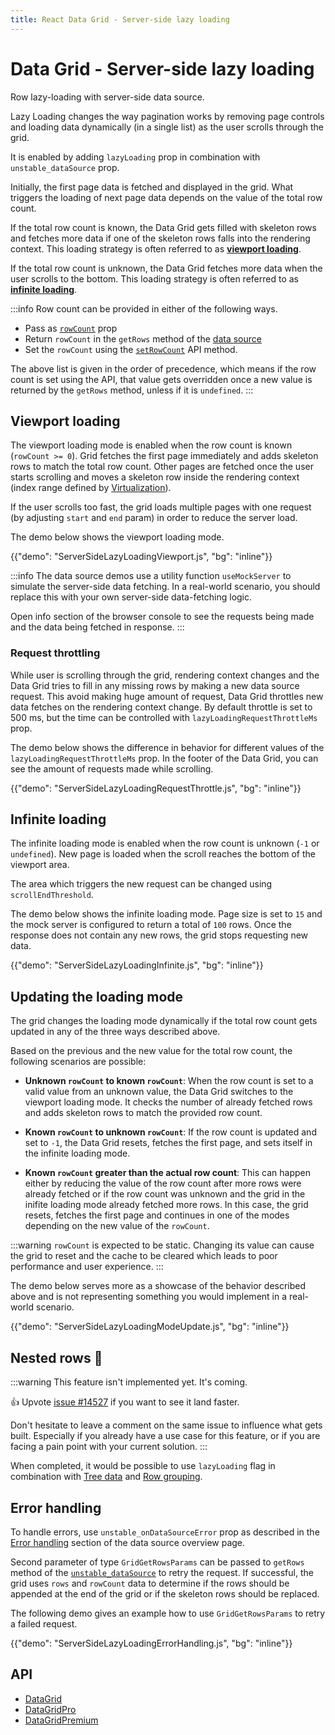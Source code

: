 ```yaml
---
title: React Data Grid - Server-side lazy loading
---
```


# Data Grid - Server-side lazy loading [<span class="plan-pro"></span>](/x/introduction/licensing/#pro-plan 'Pro plan')

<p class="description">Row lazy-loading with server-side data source.</p>

Lazy Loading changes the way pagination works by removing page controls and loading data dynamically (in a single list) as the user scrolls through the grid.

It is enabled by adding `lazyLoading` prop in combination with `unstable_dataSource` prop.

Initially, the first page data is fetched and displayed in the grid. What triggers the loading of next page data depends on the value of the total row count.

If the total row count is known, the Data Grid gets filled with skeleton rows and fetches more data if one of the skeleton rows falls into the rendering context.
This loading strategy is often referred to as [**viewport loading**](#viewport-loading).

If the total row count is unknown, the Data Grid fetches more data when the user scrolls to the bottom. This loading strategy is often referred to as [**infinite loading**](#infinite-loading).

:::info
Row count can be provided in either of the following ways.

- Pass as [`rowCount`](/x/api/data-grid/data-grid/#data-grid-prop-rowCount) prop
- Return `rowCount` in the `getRows` method of the [data source](/x/react-data-grid/server-side-data/#data-source)
- Set the `rowCount` using the [`setRowCount`](/x/api/data-grid/grid-api/#grid-api-prop-setRowCount) API method.

The above list is given in the order of precedence, which means if the row count is set using the API, that value gets overridden once a new value is returned by the `getRows` method, unless if it is `undefined`.
:::

## Viewport loading

The viewport loading mode is enabled when the row count is known (`rowCount >= 0`). Grid fetches the first page immediately and adds skeleton rows to match the total row count. Other pages are fetched once the user starts scrolling and moves a skeleton row inside the rendering context (index range defined by [Virtualization](/x/react-data-grid/virtualization/)).

If the user scrolls too fast, the grid loads multiple pages with one request (by adjusting `start` and `end` param) in order to reduce the server load.

The demo below shows the viewport loading mode.

{{"demo": "ServerSideLazyLoadingViewport.js", "bg": "inline"}}

:::info
The data source demos use a utility function `useMockServer` to simulate the server-side data fetching.
In a real-world scenario, you should replace this with your own server-side data-fetching logic.

Open info section of the browser console to see the requests being made and the data being fetched in response.
:::

### Request throttling

While user is scrolling through the grid, rendering context changes and the Data Grid tries to fill in any missing rows by making a new data source request. This avoid making huge amount of request, Data Grid throttles new data fetches on the rendering context change. By default throttle is set to 500 ms, but the time can be controlled with `lazyLoadingRequestThrottleMs` prop.

The demo below shows the difference in behavior for different values of the `lazyLoadingRequestThrottleMs` prop. In the footer of the Data Grid, you can see the amount of requests made while scrolling.

{{"demo": "ServerSideLazyLoadingRequestThrottle.js", "bg": "inline"}}

## Infinite loading

The infinite loading mode is enabled when the row count is unknown (`-1` or `undefined`). New page is loaded when the scroll reaches the bottom of the viewport area.

The area which triggers the new request can be changed using `scrollEndThreshold`.

The demo below shows the infinite loading mode. Page size is set to `15` and the mock server is configured to return a total of `100` rows. Once the response does not contain any new rows, the grid stops requesting new data.

{{"demo": "ServerSideLazyLoadingInfinite.js", "bg": "inline"}}

## Updating the loading mode

The grid changes the loading mode dynamically if the total row count gets updated in any of the three ways described above.

Based on the previous and the new value for the total row count, the following scenarios are possible:

- **Unknown `rowCount` to known `rowCount`**: When the row count is set to a valid value from an unknown value, the Data Grid switches to the viewport loading mode. It checks the number of already fetched rows and adds skeleton rows to match the provided row count.

- **Known `rowCount` to unknown `rowCount`**: If the row count is updated and set to `-1`, the Data Grid resets, fetches the first page, and sets itself in the infinite loading mode.

- **Known `rowCount` greater than the actual row count**: This can happen either by reducing the value of the row count after more rows were already fetched or if the row count was unknown and the grid in the inifite loading mode already fetched more rows. In this case, the grid resets, fetches the first page and continues in one of the modes depending on the new value of the `rowCount`.

:::warning
`rowCount` is expected to be static. Changing its value can cause the grid to reset and the cache to be cleared which leads to poor performance and user experience.
:::

The demo below serves more as a showcase of the behavior described above and is not representing something you would implement in a real-world scenario.

{{"demo": "ServerSideLazyLoadingModeUpdate.js", "bg": "inline"}}

## Nested rows 🚧

:::warning
This feature isn't implemented yet. It's coming.

👍 Upvote [issue #14527](https://github.com/mui/mui-x/issues/14527) if you want to see it land faster.

Don't hesitate to leave a comment on the same issue to influence what gets built. Especially if you already have a use case for this feature, or if you are facing a pain point with your current solution.
:::

When completed, it would be possible to use `lazyLoading` flag in combination with [Tree data](/x/react-data-grid/server-side-data/tree-data/) and [Row grouping](/x/react-data-grid/server-side-data/row-grouping/).

## Error handling

To handle errors, use `unstable_onDataSourceError` prop as described in the [Error handling](/x/react-data-grid/server-side-data/#error-handling) section of the data source overview page.

Second parameter of type `GridGetRowsParams` can be passed to `getRows` method of the [`unstable_dataSource`](/x/api/data-grid/grid-api/#grid-api-prop-unstable_dataSource) to retry the request. If successful, the grid uses `rows` and `rowCount` data to determine if the rows should be appended at the end of the grid or if the skeleton rows should be replaced.

The following demo gives an example how to use `GridGetRowsParams` to retry a failed request.

{{"demo": "ServerSideLazyLoadingErrorHandling.js", "bg": "inline"}}

## API

- [DataGrid](/x/api/data-grid/data-grid/)
- [DataGridPro](/x/api/data-grid/data-grid-pro/)
- [DataGridPremium](/x/api/data-grid/data-grid-premium/)
